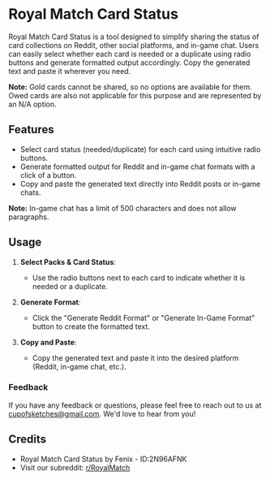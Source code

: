 # Royal Match Card Status

Royal Match Card Status is a tool designed to simplify sharing the status of card collections on Reddit, other social platforms, and in-game chat. Users can easily select whether each card is needed or a duplicate using radio buttons and generate formatted output accordingly. Copy the generated text and paste it wherever you need.

**Note:** Gold cards cannot be shared, so no options are available for them. Owed cards are also not applicable for this purpose and are represented by an N/A option.

## Features

- Select card status (needed/duplicate) for each card using intuitive radio buttons.
- Generate formatted output for Reddit and in-game chat formats with a click of a button.
- Copy and paste the generated text directly into Reddit posts or in-game chats.

**Note:** In-game chat has a limit of 500 characters and does not allow paragraphs.

## Usage

1. **Select Packs & Card Status**:
   - Use the radio buttons next to each card to indicate whether it is needed or a duplicate.

2. **Generate Format**:
   - Click the "Generate Reddit Format" or "Generate In-Game Format" button to create the formatted text.

3. **Copy and Paste**:
   - Copy the generated text and paste it into the desired platform (Reddit, in-game chat, etc.).

### Feedback

If you have any feedback or questions, please feel free to reach out to us at cupofsketches@gmail.com. We'd love to hear from you!

## Credits

- Royal Match Card Status by Fenix - ID:2N96AFNK
- Visit our subreddit: [r/RoyalMatch](https://www.reddit.com/r/RoyalMatch)
